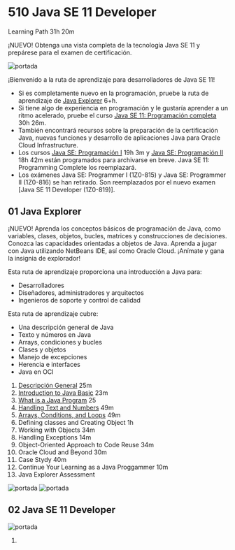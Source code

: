 # 510 Java SE 11 Developer

Learning Path 31h 20m

¡NUEVO! Obtenga una vista completa de la tecnología Java SE 11 y prepárese para el examen de certificación.

![portada](https://github.com/adolfodelarosades/Java/blob/master/temarios/510_Java_SE_11_Developer/images/510-portada.png)

¡Bienvenido a la ruta de aprendizaje para desarrolladores de Java SE 11!

* Si es completamente nuevo en la programación, pruebe la ruta de aprendizaje de [Java Explorer](https://learn.oracle.com/ols/learning-path/java-explorer/40805/79726) 6+h.
* Si tiene algo de experiencia en programación y le gustaría aprender a un ritmo acelerado, pruebe el curso [Java SE 11: Programación completa](https://learn.oracle.com/ols/course/java-se-11-programming-complete/40805/78835) 30h 26m.
* También encontrará recursos sobre la preparación de la certificación Java, nuevas funciones y desarrollo de aplicaciones Java para Oracle Cloud Infrastructure.
* Los cursos [Java SE: Programación I](https://learn.oracle.com/ols/course/java-se-programming-i/40805/54605) 19h 3m y [Java SE: Programación II](https://learn.oracle.com/ols/course/java-se-programming-ii/40805/54247) 18h 42m están programados para archivarse en breve. Java SE 11: Programming Complete los reemplazará.
* Los exámenes Java SE: Programmer I (1Z0-815) y Java SE: Programmer II (1Z0-816) se han retirado. Son reemplazados por el nuevo examen [Java SE 11 Developer (1Z0-819)].

## 01 Java Explorer

¡NUEVO! Aprenda los conceptos básicos de programación de Java, como variables, clases, objetos, bucles, matrices y construcciones de decisiones. Conozca las capacidades orientadas a objetos de Java. Aprenda a jugar con Java utilizando NetBeans IDE, así como Oracle Cloud. ¡Anímate y gana la insignia de explorador!

Esta ruta de aprendizaje proporciona una introducción a Java para:

* Desarrolladores
* Diseñadores, administradores y arquitectos
* Ingenieros de soporte y control de calidad

Esta ruta de aprendizaje cubre:

* Una descripción general de Java
* Texto y números en Java
* Arrays, condiciones y bucles
* Clases y objetos
* Manejo de excepciones
* Herencia e interfaces
* Java en OCI

1. [Descripción General](510_Java_SE_11_Developer/01_Overview.md) 25m
2. [Introduction to Java Basic](510_Java_SE_11_Developer/02_Introduction_to_Java_Basic.md) 23m
3. [What is a Java Program](510_Java_SE_11_Developer/03_What_is_a_Java%20Program.md) 25
4. [Handling Text and Numbers](510_Java_SE_11_Developer/04_Handling_Text_and_Numbers.md) 49m
5. [Arrays, Conditions, and Loops](510_Java_SE_11_Developer/05_Arrays_Conditions_and_Loops.md) 49m
6. Defining classes and Creating Object 1h
7. Working with Objects 34m
8. Handling Exceptions 14m
9. Object-Oriented Approach to Code Reuse 34m
10. Oracle Cloud and Beyond 30m
11. Case Stydy 40m
12. Continue Your Learning as a Java Proggammer 10m
13. Java Explorer Assessment 


![portada](https://github.com/adolfodelarosades/Java/blob/master/temarios/510_Java_SE_11_Developer/images/510-02.png)
![portada](https://github.com/adolfodelarosades/Java/blob/master/temarios/510_Java_SE_11_Developer/images/510-01.png)

## 02 Java SE 11 Developer

![portada](https://github.com/adolfodelarosades/Java/blob/master/temarios/510_Java_SE_11_Developer/images/510-03.png)



1. 
